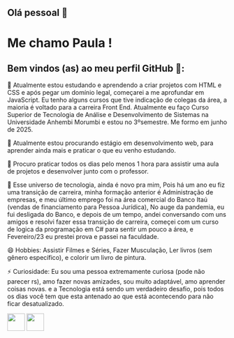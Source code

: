 ## Olá pessoal 👋

# Me chamo Paula ! 
## Bem vindos (as) ao meu perfil GitHub 👋:

🌱 Atualmente estou estudando e aprendendo a criar projetos com HTML e CSS e após pegar um domínio legal, começarei a me aprofundar em JavaScript. Eu tenho alguns cursos que tive indicação de colegas da área, a maioria é voltado para a carreira Front End. Atualmente eu faço Curso Superior de Tecnologia de Análise e Desenvolvimento de Sistemas na Universidade Anhembi Morumbi e estou no 3ºsemestre. Me formo em junho de 2025.

👯 Atualmente estou procurando estágio em desenvolvimento web, para aprender ainda mais e praticar o que eu venho estudando.

🤔 Procuro praticar todos os dias pelo menos 1 hora para assistir uma aula de projetos e desenvolver junto com o professor.

💬 Esse universo de tecnologia, ainda é novo pra mim, Pois há um ano eu fiz uma transição de carreira, minha formação anterior é Administração de empresas, e meu último emprego foi na área comercial do Banco Itaú (vendas de financiamento para Pessoa Jurídica), No auge da pandemia, eu fui desligada do Banco, e depois de um tempo, andei conversando com uns amigos e resolvi fazer essa transição de carreira, começei com um curso de logica da programação em C# para sentir um pouco a área, e Fevereiro/23 eu prestei prova e passei na faculdade.

😄 Hobbies: Assistir Filmes e Séries, Fazer Musculação, Ler livros (sem gênero específico), e colorir um livro de pintura.

⚡ Curiosidade: Eu sou uma pessoa extremamente curiosa (pode não parecer rs), amo fazer novas amizades, sou muito adaptável, amo aprender coisas novas. e a Tecnologia está sendo um verdadeiro desafio, pois todos os dias você tem que esta antenado ao que está acontecendo para não ficar desatualizado.

<img loading="lazy" src="https://cdn.jsdelivr.net/gh/devicons/devicon/icons/git/git-original.svg" width="40" height="40"/> 
<img src="https://cdn.jsdelivr.net/gh/devicons/devicon@latest/icons/trêsdsmax/trêsdsmax-original.svg" width="40" height="40" />
          
